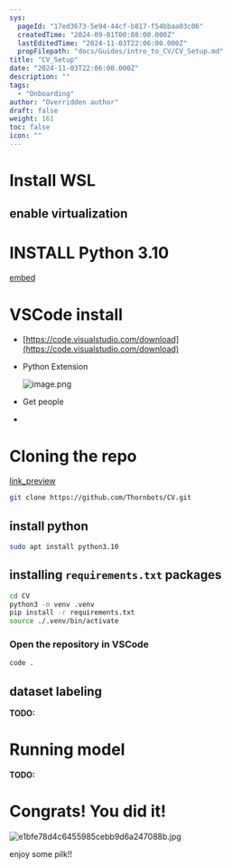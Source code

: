```yaml
---
sys:
  pageId: "17ed3673-5e94-44cf-b817-f54bbaa03c06"
  createdTime: "2024-09-01T00:08:00.000Z"
  lastEditedTime: "2024-11-03T22:06:00.000Z"
  propFilepath: "docs/Guides/intro_to_CV/CV_Setup.md"
title: "CV_Setup"
date: "2024-11-03T22:06:00.000Z"
description: ""
tags:
  - "Onboarding"
author: "Overridden author"
draft: false
weight: 161
toc: false
icon: ""
---
```


# Install WSL

## enable virtualization

# INSTALL Python 3.10

[embed](https://www.rose-hulman.edu/class/csse/csse132/2425a/labs/prelab1-wsl2.html)

# VSCode install

- [https://code.visualstudio.com/download](https://code.visualstudio.com/download)
- Python Extension

	![image.png](https://prod-files-secure.s3.us-west-2.amazonaws.com/d518164a-d88e-44d1-a4ee-3adb3bd8bce0/d82b6650-a5e4-4d3c-b8c9-93d817dae00e/image.png?X-Amz-Algorithm=AWS4-HMAC-SHA256&X-Amz-Content-Sha256=UNSIGNED-PAYLOAD&X-Amz-Credential=ASIAZI2LB466YSVLKJRO%2F20250707%2Fus-west-2%2Fs3%2Faws4_request&X-Amz-Date=20250707T140958Z&X-Amz-Expires=3600&X-Amz-Security-Token=IQoJb3JpZ2luX2VjEG0aCXVzLXdlc3QtMiJHMEUCIQDX6Iv2uiSzXNpqHEv26U2lR1m5P05OPUKJ%2FX7FlXpVKAIgOnDP2bTtJ6hnwqa8xjpqKwEzFMh8kVlHG0o2NdSDWacq%2FwMIdhAAGgw2Mzc0MjMxODM4MDUiDDj%2Fc%2BUWKVf3sVE4NCrcA7UzDf0Wx2WxgWq1cilU0Ro0PHfMzbjxGDKDqP4oLpJ19YYOT7JR%2FeZER69aZQib%2B8gGVHbMfk0V4dDQLWvs%2BGdoFKEuY1yHQNswh0CGU%2FNWJt%2BfAZCzjcYJfUc1r2ru98vrs%2BM%2FlRF%2BOczSkdiafl%2Fpcwc%2BX3oaaFfMEnrad1bFzOEjhyCfWW3OY%2BUa5FyQWa93kV8TLH3Fs4DH0apKFT6qlAaymrTn%2FEBAM0apKApG4rP8yh0ul%2FvGgR53ZIc%2FFEro6JoSPfLYAkiwirNUALXUwOr8Zma%2F6z6OBwUaHeXU8XhrDiCimvi8sj07TH4KGk%2Fui%2BFrWEX0pB66JLwTp62Bk%2Bh903CM9cYfQbiAdwAqIT6Qx%2FzGiwThdv%2FQP5KMnjMabWQ45tZ%2FspHBefeDsDrMVpahVuCVwXiGtH8hea670Ws31Vza4t1RRD%2Bf8dHh%2BMEypScK6Lf6C8csxMR3v8X7okmMhPY6W%2FFtrpNB5VWY%2B5t7a73G%2Bl48l%2BsgLQVXGqHWcb5fFOk3kNEjpd8aQxH7f3goSg%2FLSbv5hN3%2BxVaP%2FoTukNE9ZpZWEmlz%2FsqoFDH37c1yhbO6z%2FARplxw2BloQ2F3qynuOcpXcv%2FSM%2BWvZF5ReewGSU9TAwk5MKiLr8MGOqUB7gDaUszRe4vcvFqHjPnXV81wxP%2BLl6IdFVr3wNFyb%2BrThmrXKHn8BO3fUHLg7VTIf%2FwieI1jR137PcLRxK%2BbVJ%2BWVyQ6Aor2aLIgbnEIPqO%2B3KESobX5FWqngtEh0rwIPEi1bUQfq9LSB4GP%2FWCe5Tej6URQEbe%2BWMutB7U3t%2FKE75a0iacDnTRvrMB%2BXQICqzvEXzP5b3qY%2FWr5HBh41gBx9JZt&X-Amz-Signature=af1266b5a23ee82c4a0ba2824fe38d59c0d50c5c9cfc52c1c1c4498884d844df&X-Amz-SignedHeaders=host&x-amz-checksum-mode=ENABLED&x-id=GetObject)
- Get people
- 

# Cloning the repo

[link_preview](https://github.com/Thornbots/CV/)

```bash
git clone https://github.com/Thornbots/CV.git
```

## install python

```bash
sudo apt install python3.10
```

## installing `requirements.txt` packages

```bash
cd CV
python3 -m venv .venv
pip install -r requirements.txt
source ./.venv/bin/activate
```

### Open the repository in VSCode

```bash
code .
```

## dataset labeling  

**TODO:**

# Running model

**TODO:**

# Congrats! You did it!

![e1bfe78d4c6455985cebb9d6a247088b.jpg](https://prod-files-secure.s3.us-west-2.amazonaws.com/d518164a-d88e-44d1-a4ee-3adb3bd8bce0/7d1ce04e-65d6-40c8-814d-754280e9515a/e1bfe78d4c6455985cebb9d6a247088b.jpg?X-Amz-Algorithm=AWS4-HMAC-SHA256&X-Amz-Content-Sha256=UNSIGNED-PAYLOAD&X-Amz-Credential=ASIAZI2LB4663BJAA76Q%2F20250707%2Fus-west-2%2Fs3%2Faws4_request&X-Amz-Date=20250707T140957Z&X-Amz-Expires=3600&X-Amz-Security-Token=IQoJb3JpZ2luX2VjEG0aCXVzLXdlc3QtMiJIMEYCIQDV9tlPD777un%2Bh1XzEUABcZje1lZLpsAJGf1hzIQiBgAIhAMmV6bo65HKOI6GQkt8Dmxdkp9H%2FyCUfFoJwsrvDA4qkKv8DCHYQABoMNjM3NDIzMTgzODA1IgyUXurAfrIQ4vmhbZkq3ANYTmv130B8cOtHqdDZNZfktPLcwMpMKs7W0GFwqcYa2Scvivu5FnIf643cyJDJ9Gh3qFahrp6rHbMFC5FekG52gKbcNeUBl6QQHiAFPNUoSf9oQT11wiossa1EsNYnC%2BFNlqGRPl9hwzbQpTfb0lqc5b1nAynw3y9p4yUjpAhjQkPFD2ky4gXxNIxN21hm3TamgrNT7wif30A0Z%2FbqyHlPAAFab3zRrr1dvDJ1N5L27T5p8ln%2FApWBM0ZEWoO%2Bv%2Bi6g%2BVsKLKHpExP1yPEkpO9SrERMagu97EWMALfu9c2SlekUIUNIGiY5EetgGc17mLHfUZ4JRlM%2Fhw2LJhIyj91KpatXeY3Cibmi1yat3M69SM8MY88qWbjb3dMIwjcdDdnBfOS61XRQi82HY3TN0n%2BCUEXEPiuBsjZ5g7JZIqS3wxcxTzFHbGg3Ggt1UyZjoWQMuTtr3zm925Wa%2BDYQK0XDJPgSZ1ecWWcpUYUkHnfOr%2FUSdSQt%2FjfESHbw533nKyY497H6Zp2CPOCOGrMEXDzMZ3RTxTQoDoaIt3OBOpO1za4n4rGgWjFJ%2FsjpaX4jCSe5fKoI8jPFrh2L5%2Ba5VcQvU2I5ktja9jippww%2ByGoW0JpxyDv5B1qBxLpxzDTi6%2FDBjqkAfYPKSmYgJnCJkoHlQXGhk3KLkqhas8xTwPnVovv7RpEPN%2FL5%2FnjQs%2B8LPtm8HkvTxzjDYOlln0XnYFmyWC3EO9ncPbuHoobHB%2Fih%2BbvVZgA5U4VHSwahUvaEajWVNf%2FRURwOIbE4HUihF%2BSSlmzEtLKCQKENdOHUfCyng%2FLSfHrCGq%2FVR%2BEAzObbUWLhVZPbmr0CT4Ym88zI39j6qSYWq6J%2B7da&X-Amz-Signature=a0535779e51ffc9347728a0c064ce4c259b5b9f113531ebc938ad8d3e2e00edc&X-Amz-SignedHeaders=host&x-amz-checksum-mode=ENABLED&x-id=GetObject)

enjoy some pilk!!
